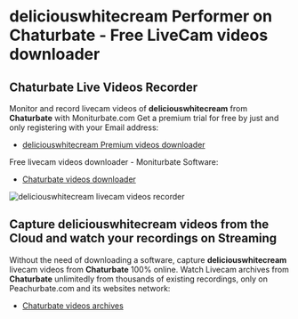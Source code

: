 # deliciouswhitecream Performer on Chaturbate - Free LiveCam videos downloader

## Chaturbate Live Videos Recorder

Monitor and record livecam videos of **deliciouswhitecream** from **Chaturbate** with Moniturbate.com
Get a premium trial for free by just and only registering with your Email address:
* [deliciouswhitecream Premium videos downloader](https://moniturbate.com/request-demo-licence-key.html)

Free livecam videos downloader - Moniturbate Software:
* [Chaturbate videos downloader](https://moniturbate.com/moniturbate-download-software.html)

![deliciouswhitecream livecam videos recorder](https://peachurnet.com/templates/moniturbate-software.png)


## Capture deliciouswhitecream videos from the Cloud and watch your recordings on Streaming

Without the need of downloading a software, capture **deliciouswhitecream** livecam videos from **Chaturbate** 100% online.
Watch Livecam archives from **Chaturbate** unlimitedly from thousands of existing recordings, only on Peachurbate.com and its websites network:
* [Chaturbate videos archives](https://peachurnet.com/)